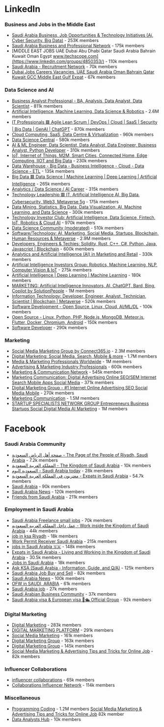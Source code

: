 # LinkedIn

### Business and Jobs in the Middle East

-   [Saudi Arabia Business, Job Opportunities & Technology Initiatives (Ai, Cyber Security, Big Data)](https://www.linkedin.com/groups/2099630/) - 253K members
-   [Saudi Arabia Business and Professional Network](https://www.linkedin.com/groups/76674/) - 175k members
-   [MIDDLE EAST JOBS UAE Dubai Abu Dhabi Qatar Saudi Arabia Bahrain Kuwait Oman Egypt www.itechscope.com](https://www.linkedin.com/groups/4850353/) - 110k members
-   [Saudi Arabia - Recruitment Network](https://www.linkedin.com/groups/5184366/) - 70k members
-   [Dubai Jobs Careers Vacancies. UAE Saudi Arabia Oman Bahrain Qatar Kuwait GCC Middle East Gulf Expat](https://www.linkedin.com/groups/8288711/) - 67k members

### Data Science and AI

-   [Business Analyst Professional - BA, Analysis, Data Analyst, Data Scientist](https://www.linkedin.com/groups/60878/) - 811k members
-   [Artificial Intelligence, Machine Learning, Data Science & Robotics](https://www.linkedin.com/groups/3990648/) - 2.6M members
-   [IT Professionals 🟥 Agile Lean Scrum | DevOps | Cloud | SaaS | Security | Big Data | GenAI | ChatGPT](https://www.linkedin.com/groups/3732032/) - 870k members
-   [Cloud Computing, SaaS, Data Centre & Virtualization](https://www.linkedin.com/groups/45151/) - 960k members
-   [Data Science Central](https://www.linkedin.com/groups/35222/) - 580k members
-   [AI & ML Engineer, Data Scientist, Data Analyst, Data Engineer, Business Analyst, Python Developer](https://www.linkedin.com/groups/7039829/) - 310k members
-   [IoT, Internet of Things, M2M, Smart Cities, Connected Home, Edge Computing, IIOT and Big Data](https://www.linkedin.com/groups/8356116/) - 230k members
-   [Data Warehouse - Big Data - Business Intelligence - Cloud - Data Science - ETL](https://www.linkedin.com/groups/1824590/) - 135k members
-   [Big Data 🟥 Data Science | Machine Learning | Deep Learning | Artificial Intelligence](https://www.linkedin.com/groups/762547/) - 265k members
-   [Analytics / Data Science / AI Career](https://www.linkedin.com/groups/6744146/) - 315k members
-   [Technology Leadership 🟥 IT, Artificial Intelligence AI, Big Data, Cybersecurity, Web3, Metaverse 5g](https://www.linkedin.com/groups/3732005/) - 175k members
-   [Data Mining, Statistics, Big Data, Data Visualization, AI, Machine Learning, and Data Science](https://www.linkedin.com/groups/152247/) - 300k members
-   [Technology Investor Club: Artificial Intelligence, Data Science, Fintech, IoT, Robotics & Cloud AI](https://www.linkedin.com/groups/7036558/) - 970k members
-   [Data Science Community (moderated)](https://www.linkedin.com/groups/3063585/) - 510k members
-   [Software/Technology: AI, Marketing, Social Media, Startups, Blockchain, Human Resources & Metaverse](https://www.linkedin.com/groups/1976445/) - 2.9M members
-   [Developers, Engineers & Techies: Solidity, Rust, C++, C#, Python, Java, Javascript | Blockchain](https://www.linkedin.com/groups/2066905/) - 600k members
-   [Analytics and Artificial Intelligence (AI) in Marketing and Retail](https://www.linkedin.com/groups/4371519/) - 330k members
-   [Artificial Intelligence Investors Group: Robotics, Machine Learning, NLP, Computer Vision & IoT](https://www.linkedin.com/groups/4376214/) - 275k members
-   [Artificial Intelligence | Deep Learning | Machine Learning](https://www.linkedin.com/groups/45655/) - 180k members
-   [MARKETING: Artificial Intelligence Innovators, AI, ChatGPT, Bard, Bing, Copilot by SolutionPeople](https://www.linkedin.com/groups/54066/) - 1M members
-   [Information Technology: Developer, Engineer, Analyst, Technician, Scientist | Blockchain | Metaverse](https://www.linkedin.com/groups/2154029/) - 520k members
-   [Software Development - Open Source, Linux, Cloud, AI/ML/DL](https://www.linkedin.com/groups/65688/) - 100k members
-   [Open Source - Linux, Python, PHP, Node.js, MongoDB, Meteor.js, Flutter, Docker, Chromium, Android](https://www.linkedin.com/groups/43875/) - 150k members
-   [Software Developer](https://www.linkedin.com/groups/1074487/) - 290k members

### Marketing

-   [Social Media Marketing Group by Connect365.io](https://www.linkedin.com/groups/66325/) - 2.3M members
-   [Digital Marketing: Social Media, Search, Mobile & more](https://www.linkedin.com/groups/100358/) - 1.7M members
-   [Media & Marketing Professionals Worldwide](https://www.linkedin.com/groups/78629/) - 1M members
-   [Advertising & Marketing Industry Professionals](https://www.linkedin.com/groups/22246/) - 600k members
-   [Marketing & Communication Network](https://www.linkedin.com/groups/105450/) - 545k members
-   [Marketing Communication: Digital Advertising Online SEO/SEM Internet Search Mobile Apps Social Media](https://www.linkedin.com/groups/4702266/) - 371k members
-   [Digital Marketing Group - #1 Internet Online Advertising SEO Social Media Mobile](https://www.linkedin.com/groups/3416532/) - 270k members
-   [Marketing Communication](https://www.linkedin.com/groups/59008/) - 1.5M members
-   [STARTUP SPECIALISTS NETWORK GROUP Entrepreneurs Business Startups Social Digital Media AI Marketing](https://www.linkedin.com/groups/56766/) - 1M members


# Facebook
### Saudi Arabia Community
-   [صفحة أهل الرياض السعودية - The Page of the People of Riyadh, Saudi Arabia](https://www.facebook.com/groups/282778518764201/) - 7.2k members
-   [المملكة العربية السعودية - The Kingdom of Saudi Arabia](https://www.facebook.com/groups/141833905883317/) - 10k members
-   [السعودية اليوم - Saudi Arabia today](https://www.facebook.com/groups/3340990512714200/) - 28k members
-   [مغتربون في المملكة العربية السعودية - Expats in Saudi Arabia](https://www.facebook.com/groups/5837744802935795/) - 54.7k members
-   [Saudi Arabia](https://www.facebook.com/groups/483998189892011/) - 90k members
-   [Saudi Arabia News](https://www.facebook.com/groups/229519751587865/) - 120k members
-   [Friends from Saudi Arabia](https://www.facebook.com/groups/721849094839335/) - 211k members

### Employment in Saudi Arabia

-   [Saudi Arabia Freelance small jobs](https://www.facebook.com/groups/427479437717060/) - 70k members
-   [عمل داخل المملكه العربيه السعوديه - Work inside the Kingdom of Saudi Arabia](https://www.facebook.com/groups/489978099538941/) - 44k members
-   [job in ksa Riyadh](https://www.facebook.com/groups/2283268448665167/) - 18k members
-   [Work Permit Receiver Saudi Arabia](https://www.facebook.com/groups/1043805279073643/) - 215k members
-   [jobs in Saudi Arabia 🇸🇦](https://www.facebook.com/groups/999240846793981/) - 148k members
-   [Expats in Saudi Arabia - Living and Working in the Kingdom of Saudi Arabia](https://www.facebook.com/groups/1561978734016164/) - 30.5k members
-   [Jobs in Saudi Arabia](https://www.facebook.com/groups/1443086112803312/) - 18k members
-   [Ask KSA (Saudi Arabia - Information, Guide, and Q/A)](https://www.facebook.com/groups/askksa.qa/) - 125k members
-   [Saudi Arabia Job Buy and Sell](https://www.facebook.com/groups/5195284092/) - 82k members
-   [Saudi Arabia News](https://www.facebook.com/groups/saudiarabiastories/) - 100k members
-   [OFW in SAUDI, ARABIA](https://www.facebook.com/groups/782509328469018/) - 61k members
-   [Saudi Arabia job](https://www.facebook.com/groups/1286573985547097/) - 27k members
-   [Saudi Arabian Business Community](https://www.facebook.com/groups/2257995546/) - 37k members
-   [Saudi Arabia visa & European visa 🛫🛳 Official Group](https://www.facebook.com/groups/1432025196855644/) - 92k members

### Digital Marketing

-   [Digital Marketing](https://www.facebook.com/groups/ITClubdigitalmarketing/) - 283k members
-   [DIGITAL MARKETING PLATFORM](https://www.facebook.com/groups/933105176802854/) - 291k members
-   [Social Media Marketing](https://www.facebook.com/groups/3156432454372841/) - 161k members
-   [Digital Marketing Group](https://www.facebook.com/groups/worldstreamseo/) - 163k members
-   [Digital Marketing Group](https://www.facebook.com/groups/webly.digital.marketing/) - 145k members
-   [Social Media Marketing & Advertising Tips and Tricks for Online Job](https://www.facebook.com/groups/677369376241448/) - 82k members

### Influencer Collaborations

-   [influencer collaborations](https://www.facebook.com/groups/influencercollabs/) - 65k members
-   [Collaborations Influencer Network](https://www.facebook.com/groups/3000441243390803/) - 114k members

### Miscellaneous

-   [Programming Coding](https://www.facebook.com/groups/340398917711992/) - 1.2M members
                [Social Media Marketing & Advertising Tips and Tricks for Online Job](https://www.facebook.com/groups/677369376241448/)
                82k member
 -  [Data Analysts Hub](https://www.facebook.com/groups/709755213803294/) - 10k members
